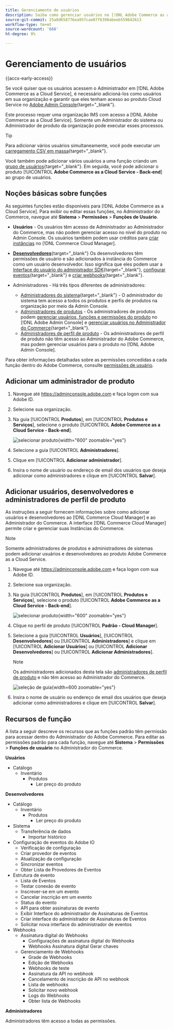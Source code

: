 ```yaml
---
title: Gerenciamento de usuários
description: Saiba como gerenciar usuários no [!DNL Adobe Commerce as a Cloud Service].
source-git-commit: 25a0d658776ea95fcae07f6390abeeb559642613
workflow-type: tm+mt
source-wordcount: '668'
ht-degree: 0%

---
```


# Gerenciamento de usuários

{{accs-early-access}}

Se você quiser que os usuários acessem o Administrador em [!DNL Adobe Commerce as a Cloud Service], é necessário adicioná-los como usuários em sua organização e garantir que eles tenham acesso ao produto Cloud Service no [Adobe Admin Console](https://adminconsole.adobe.com){target="_blank"}.

Este processo requer uma organização IMS com acesso a [!DNL Adobe Commerce as a Cloud Service]. Somente um Administrador do sistema ou Administrador de produto da organização pode executar esses processos.

>[!TIP]
>
>Para adicionar vários usuários simultaneamente, você pode executar um [carregamento CSV em massa](https://helpx.adobe.com/enterprise/using/bulk-upload-users.html){target="_blank"}.
> 
> Você também pode adicionar vários usuários a uma função criando um [grupo de usuários](https://helpx.adobe.com/enterprise/using/user-groups.html){target="_blank"}. Em seguida, você pode adicionar o produto [!UICONTROL **Adobe Commerce as a Cloud Service - Back-end**] ao grupo de usuários.

## Noções básicas sobre funções

As seguintes funções estão disponíveis para [!DNL Adobe Commerce as a Cloud Service]. Para exibir ou editar essas funções, no Administrador do Commerce, navegue até **Sistema** > **Permissões** > **Funções de Usuário**.

* **Usuários** - Os usuários têm acesso de Administrador ao Administrador do Commerce, mas não podem gerenciar acesso no nível do produto no Admin Console. Os usuários também podem usar créditos para [criar instâncias](./getting-started.md#create-an-instance) no [!DNL Commerce Cloud Manager].

* [**Desenvolvedores**](https://helpx.adobe.com/enterprise/using/manage-developers.html#Adddevelopers){target="_blank"} Os desenvolvedores têm permissões de usuário e são adicionados à instância do Commerce como um usuário desenvolvedor. Isso significa que eles podem usar a [Interface do usuário do administrador SDK](https://developer.adobe.com/commerce/extensibility/admin-ui-sdk/){target="_blank"}, [configurar eventos](https://developer.adobe.com/commerce/extensibility/events/){target="_blank"} e [criar webhooks](https://developer.adobe.com/commerce/extensibility/webhooks/){target="_blank"}.

* Administradores - Há três tipos diferentes de administradores:
   * [Administradores do sistema](https://helpx.adobe.com/enterprise/using/admin-roles.html){target="_blank"} - O administrador do sistema tem acesso a todos os produtos e perfis de produtos na organização por meio da Admin Console.
   * [Administradores de produtos](#add-a-product-admin) - Os administradores de produtos podem [gerenciar usuários, funções e permissões do produto](#add-users-and-admins) no [!DNL Adobe Admin Console] e [gerenciar usuários no Administrador do Commerce](https://experienceleague.adobe.com/en/docs/commerce-admin/systems/user-accounts/permissions-users-all#create-a-user){target="_blank"}.
   * [Administradores de perfil de produto](#add-users-developers-and-product-profile-admins) - Os administradores de perfil de produto não têm acesso ao Administrador do Adobe Commerce, mas podem gerenciar usuários para o produto no [!DNL Adobe Admin Console].

Para obter informações detalhadas sobre as permissões concedidas a cada função dentro do Adobe Commerce, consulte [permissões de usuário](#user-permissions).

## Adicionar um administrador de produto

1. Navegue até https://adminconsole.adobe.com e faça logon com sua Adobe ID.

1. Selecione sua organização.

1. Na guia [!UICONTROL **Produtos**], em [!UICONTROL **Produtos e Serviços**], selecione o produto [!UICONTROL **Adobe Commerce as a Cloud Service - Back-end**].

   ![selecionar produto](./assets/backend.png){width="600" zoomable="yes"}

1. Selecione a guia [!UICONTROL **Administradores**].

1. Clique em [!UICONTROL **Adicionar administrador**].

1. Insira o nome de usuário ou endereço de email dos usuários que deseja adicionar como administradores e clique em [!UICONTROL **Salvar**].

## Adicionar usuários, desenvolvedores e administradores de perfil de produto

As instruções a seguir fornecem informações sobre como adicionar usuários e desenvolvedores ao [!DNL Commerce Cloud Manager] e ao Administrador do Commerce. A interface [!DNL Commerce Cloud Manager] permite criar e gerenciar suas Instâncias do Commerce.

>[!NOTE]
>
>Somente administradores de produtos e administradores de sistemas podem adicionar usuários e desenvolvedores ao produto Adobe Commerce as a Cloud Service.

1. Navegue até https://adminconsole.adobe.com e faça logon com sua Adobe ID.

1. Selecione sua organização.

1. Na guia [!UICONTROL **Produtos**], em [!UICONTROL **Produtos e Serviços**], selecione o produto [!UICONTROL **Adobe Commerce as a Cloud Service - Back-end**].

   ![selecionar produto](./assets/backend.png){width="600" zoomable="yes"}

1. Clique no perfil de produto [!UICONTROL **Padrão - Cloud Manager**].

1. Selecione a guia [!UICONTROL **Usuários**], [!UICONTROL **Desenvolvedores**] ou [!UICONTROL **Administradores**] e clique em [!UICONTROL **Adicionar Usuários**] ou [!UICONTROL **Adicionar Desenvolvedores**] ou [!UICONTROL **Adicionar Administradores**].

   >[!NOTE]
   >
   >Os administradores adicionados desta tela são [administradores de perfil de produto](#understanding-roles) e não têm acesso ao Administrador do Commerce.

   ![seleção de guia](./assets/tab-select.png){width=600 zoomable=&quot;yes&quot;}

1. Insira o nome de usuário ou endereço de email dos usuários que deseja adicionar como administradores e clique em [!UICONTROL **Salvar**].

## Recursos de função

A lista a seguir descreve os recursos que as funções padrão têm permissão para acessar dentro do Administrador do Adobe Commerce. Para editar as permissões padrão para cada função, navegue até **Sistema** > **Permissões** > **Funções de usuário** no Administrador do Commerce.

**Usuários**

* Catálogo
   * Inventário
      * Produtos
         * Ler preço do produto

**Desenvolvedores**

* Catálogo
   * Inventário
      * Produtos
         * Ler preço do produto
* Sistema
   * Transferência de dados
      * Importar histórico
* Configuração de eventos do Adobe IO
   * Verificação de configuração
   * Criar provedor de eventos
   * Atualização da configuração
   * Sincronizar eventos
   * Obter Lista de Provedores de Eventos
* Estrutura de evento
   * Lista de Eventos
   * Testar conexão de evento
   * Inscrever-se em um evento
   * Cancelar inscrição em um evento
   * Status do evento
   * API para obter assinaturas de evento
   * Exibir Interface do administrador de Assinaturas de Eventos
   * Criar interface do administrador de Assinaturas de Eventos
   * Solicitar nova interface do administrador de eventos
* Webhooks
   * Assinatura digital do Webhooks
      * Configurações de assinatura digital do Webhooks
      * Webhooks Assinatura digital Gerar chaves
   * Gerenciamento de Webhooks
      * Grade de Webhooks
      * Edição de Webhooks
      * Webhooks de teste
      * Assinatura da API no webhook
      * Cancelamento de inscrição de API no webhook
      * Lista de webhooks
      * Solicitar novo webhook
      * Logs do Webhooks
      * Obter lista de Webhooks

**Administradores**

Administradores têm acesso a todas as permissões.
